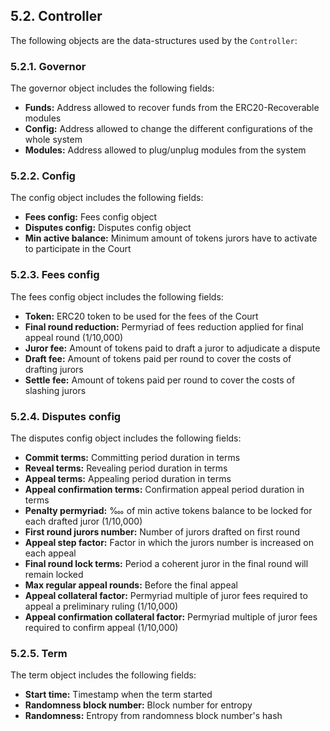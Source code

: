 ## 5.2. Controller

The following objects are the data-structures used by the `Controller`:

### 5.2.1. Governor

The governor object includes the following fields:

- **Funds:** Address allowed to recover funds from the ERC20-Recoverable modules
- **Config:** Address allowed to change the different configurations of the whole system
- **Modules:** Address allowed to plug/unplug modules from the system

### 5.2.2. Config

The config object includes the following fields:

- **Fees config:** Fees config object
- **Disputes config:** Disputes config object
- **Min active balance:** Minimum amount of tokens jurors have to activate to participate in the Court

### 5.2.3. Fees config

The fees config object includes the following fields:

- **Token:** ERC20 token to be used for the fees of the Court
- **Final round reduction:** Permyriad of fees reduction applied for final appeal round (1/10,000)
- **Juror fee:** Amount of tokens paid to draft a juror to adjudicate a dispute
- **Draft fee:** Amount of tokens paid per round to cover the costs of drafting jurors
- **Settle fee:** Amount of tokens paid per round to cover the costs of slashing jurors

### 5.2.4. Disputes config
    
The disputes config object includes the following fields:

- **Commit terms:** Committing period duration in terms
- **Reveal terms:** Revealing period duration in terms
- **Appeal terms:** Appealing period duration in terms
- **Appeal confirmation terms:** Confirmation appeal period duration in terms
- **Penalty permyriad:** ‱ of min active tokens balance to be locked for each drafted juror (1/10,000)
- **First round jurors number:** Number of jurors drafted on first round
- **Appeal step factor:** Factor in which the jurors number is increased on each appeal
- **Final round lock terms:** Period a coherent juror in the final round will remain locked
- **Max regular appeal rounds:** Before the final appeal
- **Appeal collateral factor:** Permyriad multiple of juror fees required to appeal a preliminary ruling (1/10,000)
- **Appeal confirmation collateral factor:** Permyriad multiple of juror fees required to confirm appeal (1/10,000)
    
### 5.2.5. Term
    
The term object includes the following fields:
  
- **Start time:** Timestamp when the term started
- **Randomness block number:** Block number for entropy
- **Randomness:** Entropy from randomness block number's hash
